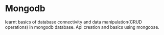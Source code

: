 # Mongodb
learnt basics of database connectivity and data manipulation(CRUD operations) in mongodb database. Api creation and basics using mongoose.
